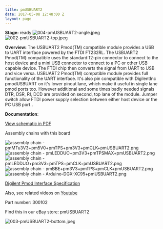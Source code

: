 ```yaml
---
title: pmUSBUART2
date: 2017-05-08 12:48:00 Z
layout: page
---
```


**Stage:** ready
![004-pmUSBUART2-angle.jpeg](/uploads/pmUSBUART2/004-pmUSBUART2-angle.jpeg)
![002-pmUSBUART2-top.jpeg](/uploads/pmUSBUART2/002-pmUSBUART2-top.jpeg)

**Overview:**
The USBUART2 Pmod(TM) compatible module provides a USB to UART interface powered by the FTDI FT232RL. The USBUART2 Pmod(TM) compatible uses the standard 12-pin connector to connect to the host device and a mini USB connector to connect to a PC or other USB capable device. The FTDI chip then converts the signal from UART to USB and vice versa. USBUART2 Pmod(TM) compatible module provides full functionality of the UART interface. It's also pin compatible with DigilentInc pmodUSBUART on it's lower pinout lane, which make it useful in single lane pmod ports too. However additional and some times badly needed signals DTR, DSR, RI, DCD are provided on second, top lane of the module. Jumper switch allow FTDI power supply selection between either host device or the PC USB port..

**Documentation:**

[View schematic in PDF](/uploads/pmUSBUART2/SCH-pmodUSBUART2.pdf)

Assembly chains with this board

![assembly chain - pmMTu3V3+pm5V0+pmTPS+pm3V3+pmCLK+pmUSBUART2.png](/uploads/pmUSBUART2/assembly%20chain%20-%20pmMTu3V3+pm5V0+pmTPS+pm3V3+pmCLK+pmUSBUART2.png)
![assembly chain - pmLEDDUO+pm3V3+pmTPSMAX+pmUSBUART2.png](/uploads/pmUSBUART2/assembly%20chain%20-%20pmLEDDUO+pm3V3+pmTPSMAX+pmUSBUART2.png)
![assembly chain - pmLEDDUO+pm3V3+pmTPS+pmCLK+pmUSBUART2.png](/uploads/pmUSBUART2/assembly%20chain%20-%20pmLEDDUO+pm3V3+pmTPS+pmCLK+pmUSBUART2.png)
![assembly chain - pmBBE+pm3V3+pmTPS+pmCLK+pmUSBUART2.png](/uploads/pmUSBUART2/assembly%20chain%20-%20pmBBE+pm3V3+pmTPS+pmCLK+pmUSBUART2.png)
![assembly chain - Arduino-DGX-XC95+pmUSBUART2.png](/uploads/pmUSBUART2/assembly%20chain%20-%20Arduino-DGX-XC95+pmUSBUART2.png)

[Digilent Pmod Interface Specification](/uploads/pmUSBUART2/Digilent-Pmod_%20Interface_Specification.pdf)

Also, see related videos on 
[Youtube](https://www.youtube.com/playlist?list=PLPUxs94yXWxeZDNQxIju9g5CzF7z85aAK)

Part number: 300102

Find this in our eBay store: pmUSBUART2

![003-pmUSBUART2-bottom.jpeg](/uploads/pmUSBUART2/003-pmUSBUART2-bottom.jpeg)

